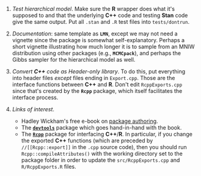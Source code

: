 1.  *Test hierarchical model*.  Make sure the **R** wrapper does what it's supposed to and that the underlying **C++** code and testing **Stan** code give the same output. Put all `.stan` and `.R` test files into `tests/dontrun`.

1.  *Documentation*: same template as **`LMN`**, except we may not need a vignette since the package is somewhat self-explanatory.  Perhaps a short vignette illustrating how much longer it is to sample from an MNIW distribution using other packages (e.g., **`MCMCpack`**), and perhaps the Gibbs sampler for the hierarchical model as well.

2.  *Convert **C++** code as Header-only library*.  To do this, put everything into header files *except* files ending in `Export.cpp`.  Those are the interface functions between **C++** and **R**.  Don't edit `RcppExports.cpp` since that's created by the **`Rcpp`** package, which itself facilitates the interface process.

3.  *Links of interest*. 
    + Hadley Wickham's free e-book on [package authoring](http://r-pkgs.had.co.nz/).
    + The [**`devtools`**](https://cran.r-project.org/web/packages/devtools/index.html) package which goes hand-in-hand with the book.
    + The [**`Rcpp`**](https://cran.r-project.org/web/packages/Rcpp/index.html) package for interfacing **C++**/**R**.  In particular, if you change the exported **C++** functions (which are preceded by `//[[Rcpp::export]]` in the `.cpp` source code), then you should run `Rcpp::compileAttributes()` with the working directory set to the package folder in order to update the `src/RcppExports.cpp` and `R/RcppExports.R` files.
